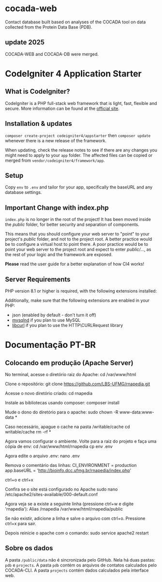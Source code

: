 # cocada-web
 
Contact database built based on analyses of the COCADA tool on data collected from the Protein Data Base (PDB).

## update 2025
COCADA-WEB and COCADA-DB were merged.

# CodeIgniter 4 Application Starter

## What is CodeIgniter?

CodeIgniter is a PHP full-stack web framework that is light, fast, flexible and secure.
More information can be found at the [official site](https://codeigniter.com).

## Installation & updates

`composer create-project codeigniter4/appstarter` then `composer update` whenever
there is a new release of the framework.

When updating, check the release notes to see if there are any changes you might need to apply
to your `app` folder. The affected files can be copied or merged from
`vendor/codeigniter4/framework/app`.

## Setup

Copy `env` to `.env` and tailor for your app, specifically the baseURL
and any database settings.

## Important Change with index.php

`index.php` is no longer in the root of the project! It has been moved inside the *public* folder,
for better security and separation of components.

This means that you should configure your web server to "point" to your project's *public* folder, and
not to the project root. A better practice would be to configure a virtual host to point there. A poor practice would be to point your web server to the project root and expect to enter *public/...*, as the rest of your logic and the
framework are exposed.

**Please** read the user guide for a better explanation of how CI4 works!

## Server Requirements

PHP version 8.1 or higher is required, with the following extensions installed:

Additionally, make sure that the following extensions are enabled in your PHP:

- json (enabled by default - don't turn it off)
- [mysqlnd](http://php.net/manual/en/mysqlnd.install.php) if you plan to use MySQL
- [libcurl](http://php.net/manual/en/curl.requirements.php) if you plan to use the HTTP\CURLRequest library


# Documentação PT-BR

## Colocando em produção (Apache Server)
No terminal, acesse o diretório raiz do Apache: 
    cd /var/www/html

Clone o repositório: 
    git clone https://github.com/LBS-UFMG/rnapedia.git

Acesse o novo diretório criado:
    cd rnapedia

Instale as bibliotecas usando composer:
    composer install

Mude o dono do diretório para o apache:
    sudo chown -R www-data:www-data *

Caso necessário, apague o cache na pasta /writable/cache
    cd writable/cache
    rm -rf *

Agora vamos configurar o ambiente. Volte para a raiz do projeto e faça uma cópia de env:
    cd /var/www/html/rnapedia
    cp env .env

Agora edite o arquivo .env:
    nano .env

Remova o comentário das linhas:
    CI_ENVIRONMENT = production
    app.baseURL = 'http://bioinfo.dcc.ufmg.br/rnapedia/index.php'

ctrl+o e ctrl+x



Confira se o site está configurado no Apache
    sudo nano /etc/apache2/sites-available/000-default.conf

Agora veja se a existe a seguinte linha (pressione ctrl+w e digite 'rnapedia'):
    Alias /rnapedia /var/www/html/rnapedia/public

Se não existir, adicione a linha e salve o arquivo com ctrl+o. Pressione ctrl+x para sair.

Depois reinicie o apache com o comando:
    sudo service apache2 restart


## Sobre os dados

A pasta `/public/data` não é sincronizada pelo GitHub. Nela há duas pastas: `pdb` e `projects`. A pasta `pdb` contém os arquivos de contatos calculados pelo COCADA-CLI. A pasta `projects` contém dados calculados pela interface web.

